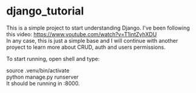 # django_tutorial
This is a simple project to start understanding Django. I've been following this video: https://www.youtube.com/watch?v=T1intZyhXDU <br>
In any case, this is just a simple base and I will continue with another proyect to learn more about CRUD, auth and users permissions.


To start running, open shell and type: <br>

source .venv/bin/activate <br>
python manage.py runserver <br>
It should be running in :8000.
